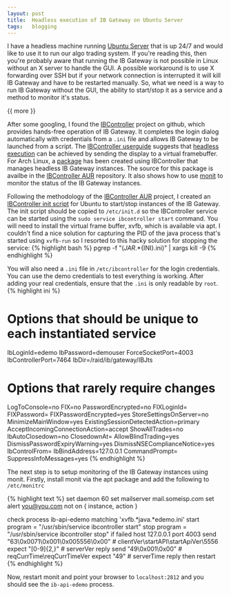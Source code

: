 ```yaml
---
layout: post
title:  Headless execution of IB Gateway on Ubuntu Server
tags:   blogging
---
```


I have a headless machine running [Ubuntu Server](http://www.ubuntu.com/server) that is up 24/7 and would like to use it to run our algo trading system. If you're reading this, then you're probably aware that running the IB Gateway is not possible in Linux without an X server to handle the GUI. A possible workaround is to use X forwarding over SSH but if your network connection is interrupted it will kill IB Gateway and have to be restarted manually. So, what we need is a way to run IB Gateway without the GUI, the ability to start/stop it as a service and a method to monitor it's status.

{{ more }}

After some googling, I found the [IBController](https://github.com/ib-controller/ib-controller) project on github, which provides hands-free operation of IB Gateway. It completes the login dialog automatically with credentials from a `.ini` file and allows IB Gateway to be launched from a script. The [IBController userguide](https://github.com/ib-controller/ib-controller/blob/master/userguide.md) suggests that [headless execution](https://github.com/ib-controller/ib-controller/blob/master/userguide.md#headless-execution-unix) can be achieved by sending the display to a virtual framebuffer. For Arch Linux, a [package](https://aur.archlinux.org/packages/ib-controller/) has been created using IBController that manages headless IB Gateway instances. The source for this package is availbe in the [IBController AUR](https://github.com/benalexau/ibcontroller-aur) repository. It also shows how to use [monit](http://mmonit.com/) to monitor the status of the IB Gateway instances.

Following the methodology of the [IBController AUR](https://github.com/benalexau/ibcontroller-aur) project, I created an [IBController init script](https://gist.github.com/aidoom/72972af41470eebca743) for Ubuntu to start/stop instances of the IB Gateway. The init script should be copied to `/etc/init.d` so the IBController service can be started using the `sudo service ibcontroller start` command. You will need to install the virtual frame buffer, xvfb, which is available via apt. I couldn't find a nice solution for capturing the PID of the java process that's started using `xvfb-run` so I resorted to this hacky solution for stopping the service:
{% highlight bash %}
pgrep -f "(${JAR}.*${INI}.ini)" | xargs kill -9
{% endhighlight %}

You will also need a `.ini` file in `/etc/ibcontroller` for the login credentials. You can use the demo credentials to test everything is working. After adding your real credentials, ensure that the `.ini` is only readable by `root`.
{% highlight ini %}
# Options that should be unique to each instantiated service
IbLoginId=edemo
IbPassword=demouser
ForceSocketPort=4003
IbControllerPort=7464
IbDir=/raid/ib/gateway/IBJts

# Options that rarely require changes
LogToConsole=no
FIX=no
PasswordEncrypted=no
FIXLoginId=
FIXPassword=
FIXPasswordEncrypted=yes
StoreSettingsOnServer=no
MinimizeMainWindow=yes
ExistingSessionDetectedAction=primary
AcceptIncomingConnectionAction=accept
ShowAllTrades=no
IbAutoClosedown=no
ClosedownAt=
AllowBlindTrading=yes
DismissPasswordExpiryWarning=yes
DismissNSEComplianceNotice=yes
IbControlFrom=
IbBindAddress=127.0.0.1
CommandPrompt=
SuppressInfoMessages=yes
{% endhighlight %}

The next step is to setup monitoring of the IB Gateway instances using monit. Firstly, install monit via the apt package and add the following to `/etc/monitrc`

{% highlight text %}
set daemon 60
set mailserver mail.someisp.com
set alert you@you.com not on { instance, action }

check process ib-api-edemo matching 'xvfb.*java.*edemo.ini'
  start program = "/usr/sbin/service ibcontroller start"
  stop program =  "/usr/sbin/service ibcontroller stop"
  if failed host 127.0.0.1 port 4003
    send "63\0x0071\0x001\0x005556\0x00" # clientVer\startAPI\startApiVer\5556
    expect "[0-9]{2,}"                   # serverVer reply
    send "49\0x001\0x00"                 # reqCurrTime\reqCurrTimeVer
    expect "49"                          # serverTime reply
  then restart
{% endhighlight %}

Now, restart monit and point your browser to `localhost:2812` and you should see the `ib-api-edemo` process.

